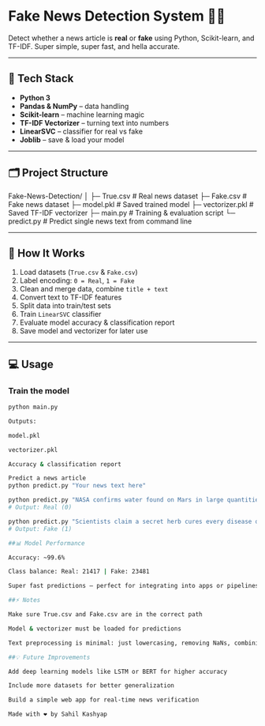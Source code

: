 # Fake News Detection System 📰🚫

Detect whether a news article is **real** or **fake** using Python, Scikit-learn, and TF-IDF. Super simple, super fast, and hella accurate.  

---

## 🔧 Tech Stack
- **Python 3**
- **Pandas & NumPy** – data handling  
- **Scikit-learn** – machine learning magic  
- **TF-IDF Vectorizer** – turning text into numbers  
- **LinearSVC** – classifier for real vs fake  
- **Joblib** – save & load your model  

---

## 🗂 Project Structure
Fake-News-Detection/
│
├─ True.csv # Real news dataset
├─ Fake.csv # Fake news dataset
├─ model.pkl # Saved trained model
├─ vectorizer.pkl # Saved TF-IDF vectorizer
├─ main.py # Training & evaluation script
└─ predict.py # Predict single news text from command line


---

## 🚀 How It Works
1. Load datasets (`True.csv` & `Fake.csv`)  
2. Label encoding: `0 = Real`, `1 = Fake`  
3. Clean and merge data, combine `title + text`  
4. Convert text to TF-IDF features  
5. Split data into train/test sets  
6. Train `LinearSVC` classifier  
7. Evaluate model accuracy & classification report  
8. Save model and vectorizer for later use  

---

## 💻 Usage

### Train the model
```bash
python main.py

Outputs:

model.pkl

vectorizer.pkl

Accuracy & classification report

Predict a news article
python predict.py "Your news text here"

python predict.py "NASA confirms water found on Mars in large quantities."
# Output: Real (0)

python predict.py "Scientists claim a secret herb cures every disease overnight."
# Output: Fake (1)

##📊 Model Performance

Accuracy: ~99.6%

Class balance: Real: 21417 | Fake: 23481

Super fast predictions – perfect for integrating into apps or pipelines

##⚡ Notes

Make sure True.csv and Fake.csv are in the correct path

Model & vectorizer must be loaded for predictions

Text preprocessing is minimal: just lowercasing, removing NaNs, combining title + text

##💡 Future Improvements

Add deep learning models like LSTM or BERT for higher accuracy

Include more datasets for better generalization

Build a simple web app for real-time news verification

Made with ❤️ by Sahil Kashyap
